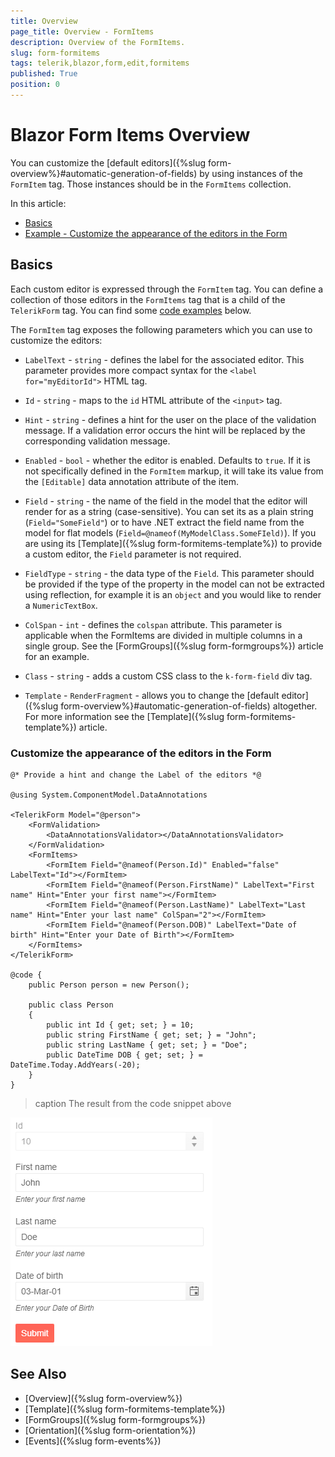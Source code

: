 ```yaml
---
title: Overview
page_title: Overview - FormItems
description: Overview of the FormItems.
slug: form-formitems
tags: telerik,blazor,form,edit,formitems
published: True
position: 0
---
```


# Blazor Form Items Overview

You can customize the [default editors]({%slug form-overview%}#automatic-generation-of-fields) by using instances of the `FormItem` tag. Those instances should be in the `FormItems` collection.

In this article:

* [Basics](#basics)
* [Example - Customize the appearance of the editors in the Form](#customize-the-appearance-of-the-editors-in-the-form)

## Basics

Each custom editor is expressed through the `FormItem` tag. You can define a collection of those editors in the `FormItems` tag that is a child of the `TelerikForm` tag. You can find some [code examples](#examples) below.

The `FormItem` tag exposes the following parameters which you can use to customize the editors:

* `LabelText` - `string` - defines the label for the associated editor. This parameter provides more compact syntax for the `<label for="myEditorId">` HTML tag. 

* `Id` - `string` - maps to the `id` HTML attribute of the `<input>` tag.

* `Hint` - `string` - defines a hint for the user on the place of the validation message. If a validation error occurs the hint will be replaced by the corresponding validation message.

* `Enabled` - `bool` - whether the editor is enabled. Defaults to `true`. If it is not specifically defined in the `FormItem` markup, it will take its value from the `[Editable]` data annotation attribute of the item.

* `Field` - `string` - the name of the field in the model that the editor will render for as a string (case-sensitive). You can set its as a plain string (`Field="SomeField"`) or to have .NET extract the field name from the model for flat models (`Field=@nameof(MyModelClass.SomeFIeld)`). If you are using its [Template]({%slug form-formitems-template%}) to provide a custom editor, the `Field` parameter is not required.

* `FieldType` - `string` - the data type of the `Field`. This parameter should be provided if the type of the property in the model can not be extracted using reflection, for example it is an `object` and you would like to render a `NumericTextBox`. 

* `ColSpan` - `int` - defines the `colspan` attribute. This parameter is applicable when the FormItems are divided in multiple columns in a single group. See the [FormGroups]({%slug form-formgroups%}) article for an example.

* `Class` - `string` - adds a custom CSS class to the `k-form-field` div tag.

* `Template` - `RenderFragment` - allows you to change the [default editor]({%slug form-overview%}#automatic-generation-of-fields) altogether. For more information see the [Template]({%slug form-formitems-template%}) article.



### Customize the appearance of the editors in the Form

````CSHTML
@* Provide a hint and change the Label of the editors *@

@using System.ComponentModel.DataAnnotations

<TelerikForm Model="@person">
    <FormValidation>
        <DataAnnotationsValidator></DataAnnotationsValidator>
    </FormValidation>
    <FormItems>
        <FormItem Field="@nameof(Person.Id)" Enabled="false" LabelText="Id"></FormItem>
        <FormItem Field="@nameof(Person.FirstName)" LabelText="First name" Hint="Enter your first name"></FormItem>
        <FormItem Field="@nameof(Person.LastName)" LabelText="Last name" Hint="Enter your last name" ColSpan="2"></FormItem>
        <FormItem Field="@nameof(Person.DOB)" LabelText="Date of birth" Hint="Enter your Date of Birth"></FormItem>
    </FormItems>
</TelerikForm>

@code {
    public Person person = new Person();

    public class Person
    {
        public int Id { get; set; } = 10;
        public string FirstName { get; set; } = "John";
        public string LastName { get; set; } = "Doe";
        public DateTime DOB { get; set; } = DateTime.Today.AddYears(-20);
    }
}
````

>caption The result from the code snippet above

![FormItem example](images/formitem-example.png)




## See Also

  * [Overview]({%slug form-overview%})
  * [Template]({%slug form-formitems-template%})
  * [FormGroups]({%slug form-formgroups%})
  * [Orientation]({%slug form-orientation%})
  * [Events]({%slug form-events%})
   
